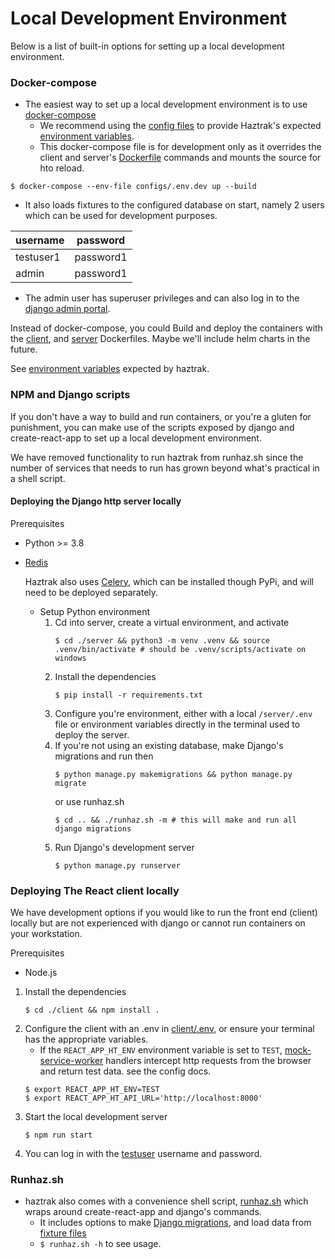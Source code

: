 # Local Development Environment

Below is a list of built-in options for setting up a
local development environment.

### Docker-compose

- The easiest way to set up a local development environment is to
  use [docker-compose](https://docs.docker.com/compose/gettingstarted/)
    - We recommend using the [config files](/configs) to provide Haztrak's
      expected [environment variables](haztrak_book/src/Setup/configuration.md).
    - This docker-compose file is for development only as it overrides the client and
      server's [Dockerfile]() commands and mounts the source for hto reload.

```shell
$ docker-compose --env-file configs/.env.dev up --build
```

- It also loads fixtures to the configured database on start, namely 2 users which can
  be used for development purposes.

| username  | password  |
|-----------|-----------|
| testuser1 | password1 |
| admin     | password1 |

- The admin user has superuser privileges and can also log in to
  the [django admin portal](https://docs.djangoproject.com/en/4.1/ref/contrib/admin/).

Instead of docker-compose, you could Build and deploy the containers with
the [client](/Dockerfile), and [server](/Dockerfile) Dockerfiles.
Maybe we'll include helm charts in the future.

See [environment variables](/docs/haztrak_book/src/Deployment/configuration.md) expected by
haztrak.

### NPM and Django scripts

If you don't have a way to build and run containers, or you're a gluten for punishment,
you can make use of the scripts exposed by django and create-react-app to set up a local
development environment.

We have removed functionality to run haztrak from runhaz.sh since the number of services
that needs to run has grown beyond what's practical in a shell script.

#### Deploying the Django http server locally

Prerequisites

- Python >= 3.8
- [Redis](https://redis.io/)

  Haztrak also uses [Celery](https://github.com/celery/celery), which can be installed
  though PyPi,
  and will need to be deployed separately.

    - Setup Python environment
        1. Cd into server, create a virtual environment, and activate
            ```shell
            $ cd ./server && python3 -m venv .venv && source .venv/bin/activate # should be .venv/scripts/activate on windows
            ```
        2. Install the dependencies
            ```shell
            $ pip install -r requirements.txt
            ```
        3. Configure you're environment, either with a local `/server/.env` file or
           environment
           variables directly in the terminal used to deploy the server.
        4. If you're not using an existing database, make Django's migrations and run
           then
            ```shell
            $ python manage.py makemigrations && python manage.py migrate
            ```
           or use runhaz.sh
            ```shell
            $ cd .. && ./runhaz.sh -m # this will make and run all django migrations
            ```
        5. Run Django's development server
            ```shell
            $ python manage.py runserver
            ```

### Deploying The React client locally

We have development options if you would like to run the front end (client) locally
but are not experienced with django or cannot run containers on your workstation.

Prerequisites

- Node.js

1. Install the dependencies
    ```shell
    $ cd ./client && npm install .
    ```
2. Configure the client with an .env
   in [client/.env](/docs/haztrak_book/src/Deployment/configuration.md), or
   ensure your
   terminal has the appropriate variables.
    - If the `REACT_APP_HT_ENV` environment variable is set
      to `TEST`, [mock-service-worker](https://mswjs.io/) handlers
      intercept http requests from the browser and return test data. see the config
      docs.
    ```shell
    $ export REACT_APP_HT_ENV=TEST
    $ export REACT_APP_HT_API_URL='http://localhost:8000'
    ```
3. Start the local development server
    ```shell
    $ npm run start
    ```
4. You can log in with the [testuser]() username and password.

### Runhaz.sh

- haztrak also comes with a convenience shell script, [runhaz.sh](/runhaz.sh) which
  wraps around
  create-react-app and django's commands.
    - It includes options to
      make [Django migrations](https://docs.djangoproject.com/en/4.1/topics/migrations/),
      and
      load data from [fixture files](/fixtures)
    - `$ runhaz.sh -h` to see usage.
